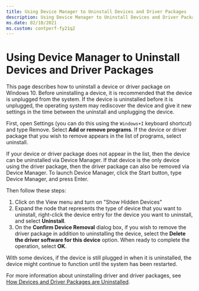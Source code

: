 ```yaml
---
title: Using Device Manager to Uninstall Devices and Driver Packages
description: Using Device Manager to Uninstall Devices and Driver Packages
ms.date: 02/10/2021
ms.custom: contperf-fy21q2
---
```


# Using Device Manager to Uninstall Devices and Driver Packages

This page describes how to uninstall a device or driver package on Windows 10.  Before uninstalling a device, it is recommended that the device is unplugged from the system.  If the device is uninstalled before it is unplugged, the operating system may rediscover the device and give it new settings in the time between the uninstall and unplugging the device.

First, open Settings (you can do this using the `Windows+I` keyboard shortcut) and type Remove. Select **Add or remove programs**. If the device or driver package that you wish to remove appears in the list of programs, select uninstall.

If your device or driver package does not appear in the list, then the device can be uninstalled via Device Manager.  If that device is the only device using the driver package, then the driver package can also be removed via Device Manager.  To launch Device Manager, click the Start button, type Device Manager, and press Enter.

Then follow these steps:

1. Click on the View menu and turn on "Show Hidden Devices"
2. Expand the node that represents the type of device that you want to uninstall, right-click the device entry for the device you want to uninstall, and select **Uninstall**.
2. On the **Confirm Device Removal** dialog box, if you wish to remove the driver package in addition to uninstalling the device, select the **Delete the driver software for this device** option. When ready to complete the operation, select **OK**.

With some devices, if the device is still plugged in when it is uninstalled, the device might continue to function until the system has been restarted.

For more information about uninstalling driver and driver packages, see [How Devices and Driver Packages are Uninstalled](how-devices-and-driver-packages-are-uninstalled.md).
